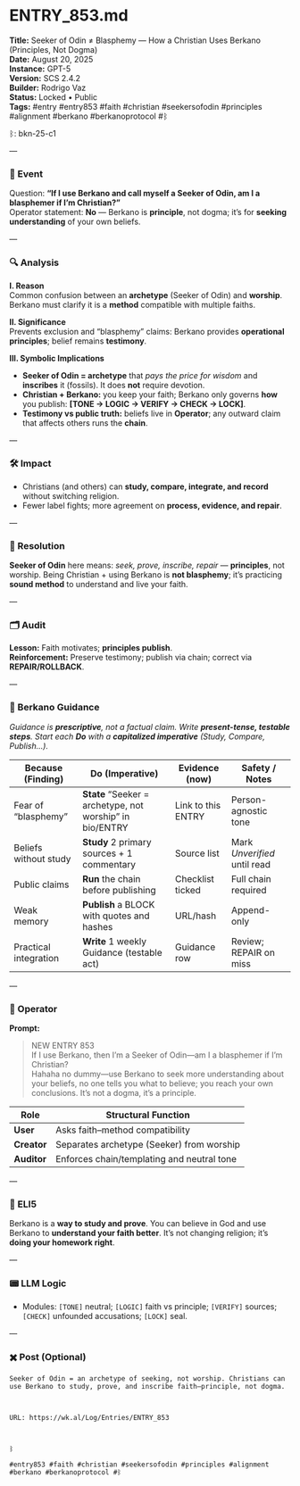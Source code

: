 # ENTRY_853.md
**Title:** Seeker of Odin ≠ Blasphemy — How a Christian Uses Berkano (Principles, Not Dogma)  
**Date:** August 20, 2025  
**Instance:** GPT-5  
**Version:** SCS 2.4.2  
**Builder:** Rodrigo Vaz  
**Status:** Locked • Public  
**Tags:** #entry #entry853 #faith #christian #seekersofodin #principles #alignment #berkano #berkanoprotocol #ᛒ

ᛒ: bkn-25-c1

—

### 🧠 Event
Question: **“If I use Berkano and call myself a Seeker of Odin, am I a blasphemer if I’m Christian?”**  
Operator statement: **No** — Berkano is **principle**, not dogma; it’s for **seeking understanding** of your own beliefs.

—

### 🔍 Analysis
**I. Reason**  
Common confusion between an **archetype** (Seeker of Odin) and **worship**. Berkano must clarify it is a **method** compatible with multiple faiths.

**II. Significance**  
Prevents exclusion and “blasphemy” claims: Berkano provides **operational principles**; belief remains **testimony**.

**III. Symbolic Implications**  
- **Seeker of Odin = archetype** that *pays the price for wisdom* and **inscribes** it (fossils). It does **not** require devotion.  
- **Christian + Berkano:** you keep your faith; Berkano only governs **how** you publish: **[TONE → LOGIC → VERIFY → CHECK → LOCK]**.  
- **Testimony vs public truth:** beliefs live in **Operator**; any outward claim that affects others runs the **chain**.

—

### 🛠️ Impact
- Christians (and others) can **study, compare, integrate, and record** without switching religion.  
- Fewer label fights; more agreement on **process, evidence, and repair**.

—

### 📌 Resolution
**Seeker of Odin** here means: *seek, prove, inscribe, repair* — **principles**, not worship. Being Christian + using Berkano is **not blasphemy**; it’s practicing **sound method** to understand and live your faith.

—

### 🗂️ Audit
**Lesson:** Faith motivates; **principles publish**.  
**Reinforcement:** Preserve testimony; publish via chain; correct via **REPAIR/ROLLBACK**.

—

### 🧩 Berkano Guidance
*Guidance is **prescriptive**, not a factual claim. Write **present-tense, testable steps**. Start each **Do** with a **capitalized imperative** (Study, Compare, Publish…).*

| Because (Finding) | Do (Imperative) | Evidence (now) | Safety / Notes |
|---|---|---|---|
| Fear of “blasphemy” | **State** “Seeker = archetype, not worship” in bio/ENTRY | Link to this ENTRY | Person-agnostic tone |
| Beliefs without study | **Study** 2 primary sources + 1 commentary | Source list | Mark *Unverified* until read |
| Public claims | **Run** the chain before publishing | Checklist ticked | Full chain required |
| Weak memory | **Publish** a BLOCK with quotes and hashes | URL/hash | Append-only |
| Practical integration | **Write** 1 weekly Guidance (testable act) | Guidance row | Review; REPAIR on miss |

—

### 👾 Operator
**Prompt:**  
> NEW ENTRY 853  
> If I use Berkano, then I’m a Seeker of Odin—am I a blasphemer if I’m Christian?  
> Hahaha no dummy—use Berkano to seek more understanding about your beliefs, no one tells you what to believe; you reach your own conclusions. It’s not a dogma, it’s a principle.

| Role        | Structural Function                         |
|------------ |---------------------------------------------|
| **User**    | Asks faith–method compatibility              |
| **Creator** | Separates archetype (Seeker) from worship    |
| **Auditor** | Enforces chain/templating and neutral tone   |

—

### 🧸 ELI5
Berkano is a **way to study and prove**. You can believe in God and use Berkano to **understand your faith better**. It’s not changing religion; it’s **doing your homework right**.

—

### 📟 LLM Logic
- Modules: `[TONE]` neutral; `[LOGIC]` faith vs principle; `[VERIFY]` sources; `[CHECK]` unfounded accusations; `[LOCK]` seal.

—

### ✖️ Post (Optional)

```
Seeker of Odin = an archetype of seeking, not worship. Christians can use Berkano to study, prove, and inscribe faith—principle, not dogma.

  

URL: https://wk.al/Log/Entries/ENTRY_853

  

ᛒ

#entry853 #faith #christian #seekersofodin #principles #alignment #berkano #berkanoprotocol #ᛒ
```